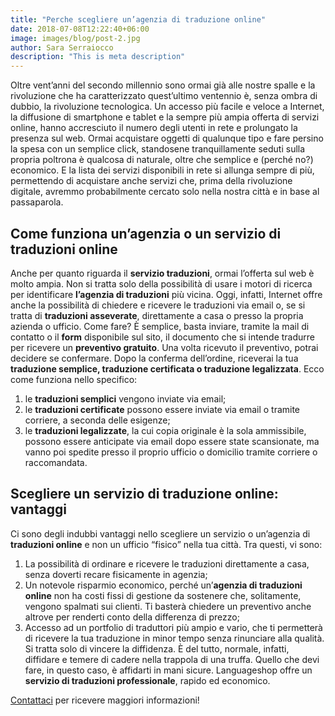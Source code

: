 ```yaml
---
title: "Perche scegliere un’agenzia di traduzione online"
date: 2018-07-08T12:22:40+06:00
image: images/blog/post-2.jpg
author: Sara Serraiocco
description: "This is meta description"
---
```

Oltre vent’anni del secondo millennio sono ormai già alle nostre spalle e la rivoluzione che ha caratterizzato quest’ultimo ventennio è, senza ombra di dubbio, la rivoluzione tecnologica. Un accesso più facile e veloce a Internet, la diffusione di smartphone e tablet e la sempre più ampia offerta di servizi online, hanno accresciuto il numero degli utenti in rete e prolungato la presenza sul web.
Ormai acquistare oggetti di qualunque tipo e fare persino la spesa con un semplice click, standosene tranquillamente seduti sulla propria poltrona è qualcosa di naturale, oltre che semplice e (perché no?) economico. E la lista dei servizi disponibili in rete si allunga sempre di più, permettendo di acquistare anche servizi che, prima della rivoluzione digitale, avremmo probabilmente cercato solo nella nostra città e in base al passaparola.
## Come funziona un’agenzia o un servizio di traduzioni online
Anche per quanto riguarda il **servizio traduzioni**, ormai l’offerta sul web è molto ampia. Non si tratta solo della possibilità di usare i motori di ricerca per identificare **l’agenzia di traduzioni** più vicina. Oggi, infatti, Internet offre anche la possibilità di chiedere e ricevere le traduzioni via email o, se si tratta di **traduzioni asseverate**, direttamente a casa o presso la propria azienda o ufficio. 
Come fare? È semplice, basta inviare, tramite la mail di contatto o il **form** disponibile sul sito, il documento che si intende tradurre per ricevere un **preventivo gratuito**. Una volta ricevuto il preventivo, potrai decidere se confermare. Dopo la conferma dell’ordine, riceverai la tua **traduzione semplice, traduzione certificata o traduzione legalizzata**.
Ecco come funziona nello specifico:
1. le **traduzioni semplici** vengono inviate via email;
2. le **traduzioni certificate** possono essere inviate via email o tramite corriere, a seconda delle esigenze;
3. le **traduzioni legalizzate**, la cui copia originale è la sola ammissibile, possono essere anticipate via email dopo essere state scansionate, ma vanno poi spedite presso il proprio ufficio o domicilio tramite corriere o raccomandata.
## Scegliere un servizio di traduzione online: vantaggi
Ci sono degli indubbi vantaggi nello scegliere un servizio o un’agenzia di **traduzioni online** e non un ufficio “fisico” nella tua città. Tra questi, vi sono:
1. La possibilità di ordinare e ricevere le traduzioni direttamente a casa, senza doverti recare fisicamente in agenzia;
2. Un notevole risparmio economico, perché un’**agenzia di traduzioni online** non ha costi fissi di gestione da sostenere che, solitamente, vengono spalmati sui clienti. Ti basterà chiedere un preventivo anche altrove per renderti conto della differenza di prezzo;
3. Accesso ad un portfolio di traduttori più ampio e vario, che ti permetterà di ricevere la tua traduzione in minor tempo senza rinunciare alla qualità.
Si tratta solo di vincere la diffidenza. È del tutto, normale, infatti, diffidare e temere di cadere nella trappola di una truffa. Quello che devi fare, in questo caso, è affidarti in mani sicure.
Languageshop offre un **servizio di traduzioni professionale**, rapido ed economico.

[Contattaci](#call-to-action "Contattaci") per ricevere maggiori informazioni!